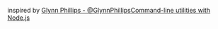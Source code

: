 inspired by [Glynn Phillips - @GlynnPhillips](https://twitter.com/GlynnPhillips)[Command-line utilities with Node.js](http://cruft.io/posts/node-command-line-utilities/)